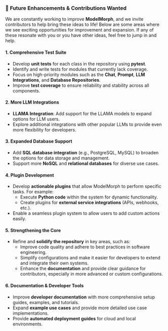 ### 🌟 **Future Enhancements & Contributions Wanted**

We are constantly working to improve **ModelMorph**, and we invite contributors to help bring these ideas to life! Below are some areas where we see exciting opportunities for improvement and expansion. If any of these resonate with you or you have other ideas, feel free to jump in and help.

#### 1. **Comprehensive Test Suite**
   - Develop **unit tests** for each class in the repository using **pytest**.
   - Identify and write tests for modules that currently lack coverage.
   - Focus on high-priority modules such as the **Chat**, **Prompt**, **LLM Integrations**, and **Database Repositories**.
   - Improve **test coverage** to ensure reliability and stability across all components.

#### 2. **More LLM Integrations**
   - **LLAMA Integration**: Add support for the LLAMA models to expand options for LLM users.
   - Explore additional integrations with other popular LLMs to provide even more flexibility for developers.

#### 3. **Expanded Database Support**
   - Add **SQL database integration** (e.g., PostgreSQL, MySQL) to broaden the options for data storage and management.
   - Support more **NoSQL** and **relational databases** for diverse use cases.

#### 4. **Plugin Development**
   - Develop **actionable plugins** that allow ModelMorph to perform specific tasks. For example:
     - Execute **Python code** within the system for dynamic functionality.
     - Create plugins for **external service integrations** (APIs, webhooks, etc.).
   - Enable a seamless plugin system to allow users to add custom actions easily.

#### 5. **Strengthening the Core**
   - Refine and **solidify the repository** in key areas, such as:
     - Improve code quality and adhere to best practices in software engineering.
     - Simplify configurations and make it easier for developers to extend and integrate their own systems.
     - Enhance the **documentation** and provide clear guidance for contributors, especially in more advanced or custom configurations.

#### 6. **Documentation & Developer Tools**
   - Improve **developer documentation** with more comprehensive setup guides, examples, and tutorials.
   - Expand **example use cases** and provide more detailed use case implementations.
   - Provide **automated deployment guides** for cloud and local environments.

